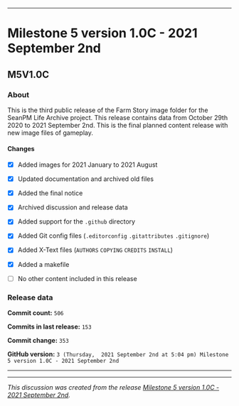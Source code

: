 
***

# Milestone 5 version 1.0C - 2021 September 2nd

## M5V1.0C

### About

This is the third public release of the Farm Story image folder for the SeanPM Life Archive project. This release contains data from October 29th 2020 to 2021 September 2nd. This is the final planned content release with new image files of gameplay.

#### Changes
 
- [x]  Added images for 2021 January to 2021 August

- [x] Updated documentation and archived old files

- [x] Added the final notice

- [x] Archived discussion and release data

- [x] Added support for the `.github` directory

- [x] Added Git config files (`.editorconfig` `.gitattributes` `.gitignore`)

- [x] Added X-Text files (`AUTHORS` `COPYING` `CREDITS` `INSTALL`)

- [x] Added a makefile

- [ ] No other content included in this release

<!-- 
Changes in this release:

> * Deleted 22 `IGNORE.md` files

> * Documentation updates, adding release notes for v1

> * No other changes in this release
!-->

### Release data

**Commit count:** `506`

**Commits in last release:** `153`

**Commit change:** `353`

**GitHub version:** `3 (Thursday,  2021 September 2nd at 5:04 pm) Milestone 5 version 1.0C - 2021 September 2nd`

***


<hr /><em>This discussion was created from the release <a href='https://github.com/seanpm2001/SeansLifeArchive_Images_Farm-Story/releases/tag/M5V1.0C'>Milestone 5 version 1.0C - 2021 September 2nd</a>.</em>
